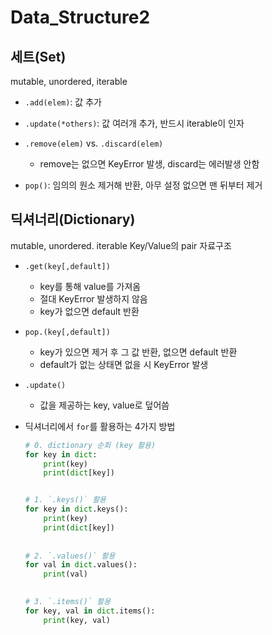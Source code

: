 # Data_Structure2

## 세트(Set)

mutable, unordered, iterable

- `.add(elem)`: 값 추가

- `.update(*others)`: 값 여러개 추가, 반드시 iterable이 인자

- `.remove(elem)` vs. `.discard(elem)`

  - remove는 없으면 KeyError 발생, discard는 에러발생 안함

- `pop()`: 임의의 원소 제거해 반환, 아무 설정 없으면 맨 뒤부터 제거

  

## 딕셔너리(Dictionary)

mutable, unordered. iterable 
Key/Value의 pair 자료구조

- `.get(key[,default])`

  - key를 통해 value를 가져옴
  - 절대 KeyError 발생하지 않음
  - key가 없으면 default 반환

- `pop.(key[,default])`

  - key가 있으면 제거 후 그 값 반환, 없으면 default 반환
  - default가 없는 상태면 없을 시 KeyError 발생

- `.update()`

  - 값을 제공하는 key, value로 덮어씀

- 딕셔너리에서 `for`를 활용하는 4가지 방법

  ```python
  # 0. dictionary 순회 (key 활용)
  for key in dict:
      print(key)
      print(dict[key])
  
  
  # 1. `.keys()` 활용
  for key in dict.keys():
      print(key)
      print(dict[key])
      
      
  # 2. `.values()` 활용    
  for val in dict.values():
      print(val)
  
      
  # 3. `.items()` 활용
  for key, val in dict.items():
      print(key, val)
  
  ```